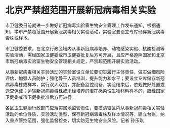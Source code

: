 # 北京严禁超范围开展新冠病毒相关实验

市卫健委日前就进一步做好新冠病毒实验室生物安全管理工作发布通知。根据通知，本市严禁超范围开展新冠病毒相关实验活动，实验室要设立专库储存新冠病毒毒株或样本。

市卫健委要求，在北京行政区域内从事新冠病毒培养、动物感染实验、核酸检测等实验活动，需经国家卫健委或市卫健委批复后方可开展，且应严格遵照国家和北京市新冠病毒实验室生物安全管理相关规定，严禁超范围开展实验活动。

从事新冠病毒相关实验活动的实验室设立单位要切实履行主体责任，做实做细风险评估，加强人员防护；强化骨干人员培训，提升能力和水平；要设立专库储存新冠病毒毒株或样本，实行双人双锁，并配备监控设备，实验结束后，依规做好处置或送交保藏；运输新冠病毒毒株或未经培养的潜在感染性生物材料样本的，应经国家卫健委或市卫健委批准后方可进行。

各区卫生健康行政部门应落实属地监管责任，要摸清辖区内从事新冠病毒相关实验活动的单位性质、实验活动类型，保存新冠病毒毒株及样本情况等，建立台账，纳入重点管控范围，强化监督检查，切实防范生物安全风险。记者
孙乐琪

